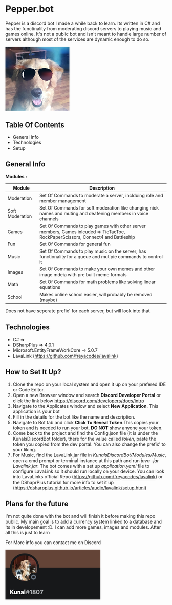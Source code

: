 # Pepper.bot
Pepper is a discord bot I made a while back to learn. Its written in C# and has the functinality from moderating discord servers to playing music and games online.
It's not a public bot and isn't meant to handle large number of servers although most of the services are dynamic enough to do so.

<img src="Images/Logo.jpg" width=200>

## Table Of Contents
* General Info
* Technologies
* Setup

## General Info
__Modules :__

Module | Description
--- | --- |
Moderation | Set Of Commands to moderate a server, inclduing role and member management |
Soft Moderation | Set Of Commands for soft moderation like changing nick names and muting and deafening members in voice channels|
Games | Set Of Commands to play games with other server members, Games inlcuded => TicTacToe, RockPaperScissors, Connect4 and Battleship|
Fun | Set Of Commands for general fun|
Music | Set Of Commands to play music on the server, has functionality for a queue and mutlpie commands to control it|
Images | Set Of Commands to make your own memes and other image mdeia with pre built meme formats|
Math | Set Of Commands for math problems like solving linear equations|
School | Makes online school easier, will probably be removed (maybe)|

Does not have seperate prefix' for each server, but will look into that

## Technologies

* C# => 
* DSharpPlus => 4.0.1
* Microsoft.EntityFrameWorkCore => 5.0.7
* LavaLink (https://github.com/freyacodes/lavalink)

## How to Set It Up?

1. Clone the repo on your local system and open it up on your prefered IDE or Code Editor.
2. Open a new Browser window and search **Discord Developer Portal** or click the link below
https://discord.com/developers/docs/intro
3. Navigate to the Applicates window and select **New Application**. This application is your bot
4. Fill in the details for the bot like the name and description.
5. Navigate to Bot tab and click **Click To Reveal Token**.This copies your token and is needed to run your bot. **DO NOT** show anyone your token.
6. Come back to the project and find the Config.json file (it is under the KunalsDiscordBot folder), there for the value called *token*, paste the token you copied from the dev portal. You can also change the prefix' to your liking.
7. For Music, find the LavaLink.jar file in *KunalsDiscordBot/Modules/Music*, open a cmd prompt or terminal instance at this path and run
*java -jar Lavalink.jar*. The bot comes with a set up *application.yaml* file to configure LavaLink so it should run locally on your device. You can look into LavaLinks official Repo (https://github.com/freyacodes/lavalink) or the DShaprPlus tutorial for more info to set it up (https://dsharpplus.github.io/articles/audio/lavalink/setup.html)

## Plans for the future

I'm not quite done with the bot and will finish it before making this repo public. My main goal is to add a currency system linked to a database and its in developement :D.
I can add more games, images and modules. After all this is just to learn

For More info you can contact me on Discord

![](Images/DiscordIcon.png)
